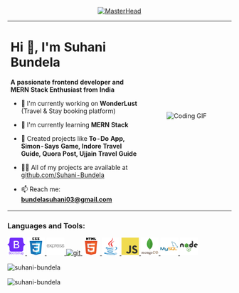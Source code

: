 <!-- Banner -->
<p align="center">
  <a href="https://your-website-link.com" target="_blank">
    <img src="https://miro.medium.com/1*b21FyqUbowHYAOQDXH0tDw.jpeg" alt="MasterHead" height=300px width="100%">
  </a>
</p>

<!-- Intro + GIF side by side -->
<table>
  <tr>
    <td width="60%" valign="top">

<h1>Hi 👋, I'm <strong>Suhani Bundela</strong></h1>
<p><b>A passionate frontend developer and MERN Stack Enthusiast from India</b></p>

- 🛫 I'm currently working on **WonderLust** (Travel & Stay booking platform)  
- 🌱 I'm currently learning **MERN Stack**  
- 👥 Created projects like **To-Do App, Simon-Says Game, Indore Travel Guide, Quora Post, Ujjain Travel Guide**  
- 👨‍💻 All of my projects are available at [github.com/Suhani-Bundela](https://github.com/Suhani-Bundela)  
- 📫 Reach me: **bundelasuhani03@gmail.com**

    </td>
    <td width="40%" align="center">
      <img src="https://cdn.dribbble.com/userupload/30832962/file/original-199091f9b19f067153ecd518321a3898.gif"
           alt="Coding GIF" width="340">
    </td>
  </tr>
</table>
<h3 align="left">Languages and Tools:</h3>
<p align="left"> <a href="https://getbootstrap.com" target="_blank" rel="noreferrer"> <img src="https://raw.githubusercontent.com/devicons/devicon/master/icons/bootstrap/bootstrap-plain-wordmark.svg" alt="bootstrap" width="40" height="40"/> </a> <a href="https://www.w3schools.com/css/" target="_blank" rel="noreferrer"> <img src="https://raw.githubusercontent.com/devicons/devicon/master/icons/css3/css3-original-wordmark.svg" alt="css3" width="40" height="40"/> </a> <a href="https://expressjs.com" target="_blank" rel="noreferrer"> <img src="https://raw.githubusercontent.com/devicons/devicon/master/icons/express/express-original-wordmark.svg" alt="express" width="40" height="40"/> </a> <a href="https://git-scm.com/" target="_blank" rel="noreferrer"> <img src="https://www.vectorlogo.zone/logos/git-scm/git-scm-icon.svg" alt="git" width="40" height="40"/> </a> <a href="https://www.w3.org/html/" target="_blank" rel="noreferrer"> <img src="https://raw.githubusercontent.com/devicons/devicon/master/icons/html5/html5-original-wordmark.svg" alt="html5" width="40" height="40"/> </a> <a href="https://www.java.com" target="_blank" rel="noreferrer"> <img src="https://raw.githubusercontent.com/devicons/devicon/master/icons/java/java-original.svg" alt="java" width="40" height="40"/> </a> <a href="https://developer.mozilla.org/en-US/docs/Web/JavaScript" target="_blank" rel="noreferrer"> <img src="https://raw.githubusercontent.com/devicons/devicon/master/icons/javascript/javascript-original.svg" alt="javascript" width="40" height="40"/> </a> <a href="https://www.mongodb.com/" target="_blank" rel="noreferrer"> <img src="https://raw.githubusercontent.com/devicons/devicon/master/icons/mongodb/mongodb-original-wordmark.svg" alt="mongodb" width="40" height="40"/> </a> <a href="https://www.mysql.com/" target="_blank" rel="noreferrer"> <img src="https://raw.githubusercontent.com/devicons/devicon/master/icons/mysql/mysql-original-wordmark.svg" alt="mysql" width="40" height="40"/> </a> <a href="https://nodejs.org" target="_blank" rel="noreferrer"> <img src="https://raw.githubusercontent.com/devicons/devicon/master/icons/nodejs/nodejs-original-wordmark.svg" alt="nodejs" width="40" height="40"/> </a> </p>

<p><img align="center" src="https://github-readme-stats.vercel.app/api/top-langs?username=suhani-bundela&show_icons=true&locale=en&layout=compact" alt="suhani-bundela" /></p>

<p><img align="center" src="https://github-readme-streak-stats.herokuapp.com/?user=suhani-bundela&" alt="suhani-bundela" /></p>

    
